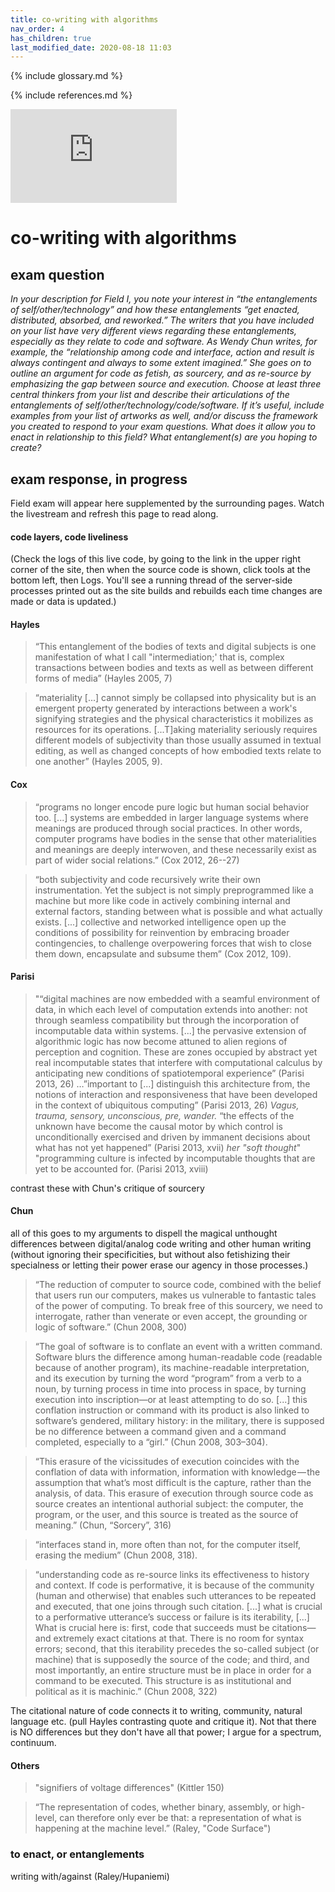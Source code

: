 ```yaml
---
title: co-writing with algorithms
nav_order: 4
has_children: true
last_modified_date: 2020-08-18 11:03
---
```


{% include glossary.md %}

{% include references.md %}


<iframe width="266" height="150" src="https://www.youtube.com/embed/SznhRaT77G8" frameborder="0" allow="accelerometer; autoplay; encrypted-media; gyroscope; picture-in-picture" allowfullscreen></iframe>

# co-writing with algorithms

## exam question

_In your description for Field I, you note your interest in “the entanglements of self/other/technology” and how these entanglements “get enacted, distributed, absorbed, and reworked.” The writers that you have included on your list have very different views regarding these entanglements, especially as they relate to code and software. As Wendy Chun writes, for example, the “relationship among code and interface, action and result is always contingent and always to some extent imagined.” She goes on to outline an argument for code as fetish, as sourcery, and as re-source by emphasizing the gap between source and execution. Choose at least three central thinkers from your list and describe their articulations of the entanglements of self/other/technology/code/software. If it’s useful, include examples from your list of artworks as well, and/or discuss the framework you created to respond to your exam questions. What does it allow you to enact in relationship to this field? What entanglement(s) are you hoping to create?_

## exam response, in progress

Field exam will appear here supplemented by the surrounding pages. Watch the livestream and refresh this page to read along.



#### code layers, code liveliness
(Check the logs of this live code, by going to the link in the upper right corner of the site, then when the source code is shown, click tools at the bottom left, then Logs. You'll see a running thread of the server-side processes printed out as the site builds and rebuilds each time changes are made or data is updated.) 



#### Hayles
> “This entanglement of the bodies of texts and digital subjects is one manifestation of what I call "intermediation;' that is, complex transactions between bodies and texts as well as between different forms of media” (Hayles 2005, 7)

>“materiality [...] cannot simply be collapsed into physicality but is an emergent property generated by interactions between a work's signifying strategies and the physical characteristics it mobilizes as resources for its operations. [...T]aking materiality seriously requires different models of subjectivity than those usually assumed in textual editing, as well as changed concepts of how embodied texts relate to one another” (Hayles 2005, 9).

#### Cox
>“programs no longer encode pure logic but human social behavior too. [...] systems are embedded in larger language systems where meanings are produced through social practices. In other words, computer programs have bodies in the sense that other materialities and meanings are deeply interwoven, and these necessarily exist as part of wider social relations.” (Cox 2012, 26--27)

>“both subjectivity and code recursively write their own instrumentation. Yet the subject is not simply preprogrammed like a machine but more like code in actively combining internal and external factors, standing between what is possible and what actually exists. [...] collective and networked intelligence open up the conditions of possibility for reinvention by embracing broader contingencies, to challenge overpowering forces that wish to close them down, encapsulate and subsume them” (Cox 2012, 109).

#### Parisi
>"“digital machines are now embedded with a seamful environment of data, in which each level of computation extends into another: not through seamless compatibility but through the incorporation of incomputable data within systems. [...] the pervasive extension of algorithmic logic has now become attuned to alien regions of perception and cognition. These are zones occupied by abstract yet real incomputable states that interfere with computational calculus by anticipating new conditions of spatiotemporal experience” (Parisi 2013, 26) …”important to [...] distinguish this architecture from, the notions of interaction and responsiveness that have been developed in the context of ubiquitous computing” (Parisi 2013, 26) _Vagus, trauma, sensory, unconscious, pre, wander._
>“the effects of the unknown have become the causal motor by which control is unconditionally exercised and driven by immanent decisions about what has not yet happened” (Parisi 2013, xvii) _her "soft thought_"
>"programming culture is infected by incomputable thoughts that are yet to be accounted for. (Parisi 2013, xviii)

contrast these with Chun's critique of sourcery

#### Chun

all of this goes to my arguments to dispell the magical unthought differences between digital/analog code writing and other human writing (without ignoring their specificities, but without also fetishizing their specialness or letting their power erase our agency in those processes.)

>“The reduction of computer to source code, combined with the belief that users run our computers, makes us vulnerable to fantastic tales of the power of computing. To break free of this sourcery, we need to interrogate, rather than venerate or even accept, the grounding or logic of software.” (Chun 2008, 300)

>“The goal of software is to conflate an event with a written command. Software blurs the difference among human-readable code (readable because of another program), its machine-readable interpretation, and its execution by turning the word “program” from a verb to a noun, by turning process in time into process in space, by turning execution into inscription—or at least attempting to do so. [...] this conflation instruction or command with its product is also linked to software’s gendered, military history: in the military, there is supposed be no difference between a command given and a command completed, especially to a “girl.” (Chun 2008, 303–304).


>“This erasure of the vicissitudes of execution coincides with the conflation of data with information, information with knowledge — the assumption that what’s most difficult is the capture, rather than the analysis, of data. This erasure of execution through source code as source creates an intentional authorial subject: the computer, the program, or the user, and this source is treated as the source of meaning.” (Chun, “Sorcery”, 316)

>“interfaces stand in, more often than not, for the computer itself, erasing the medium” (Chun 2008, 318).

>“understanding code as re-source links its effectiveness to history and context. If code is performative, it is because of the community (human and otherwise) that enables such utterances to be repeated and executed, that one joins through such citation. [...] what is crucial to a performative utterance’s success or failure is its iterability, [...] What is crucial here is: first, code that succeeds must be citations—and extremely exact citations at that. There is no room for syntax errors; second, that this iterability precedes the so-called subject (or machine) that is supposedly the source of the code; and third, and most importantly, an entire structure must be in place in order for a command to be executed. This structure is as institutional and political as it is machinic.” (Chun 2008, 322)

The citational nature of code connects it to writing, community, natural language etc. (pull Hayles contrasting quote and critique it). Not that there is NO differences but they don't have all that power; I argue for a spectrum, continuum. 

#### Others

>"signifiers of voltage differences" (Kittler 150)

> “The representation of codes, whether binary, assembly, or high-level, can therefore only ever be that: a representation of what is happening at the machine level.” (Raley, "Code Surface")


### to enact, or entanglements
writing with/against (Raley/Hupaniemi)

